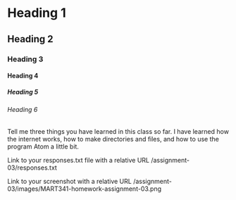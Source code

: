 # Heading 1
## Heading 2
### Heading 3
#### Heading 4
##### Heading 5
###### Heading 6

Tell me three things you have learned in this class so far.
I have learned how the internet works, how to make directories and files, and
how to use the program Atom a little bit.

Link to your responses.txt file with a relative URL
/assignment-03/responses.txt

Link to your screenshot with a relative URL
/assignment-03/images/MART341-homework-assignment-03.png
